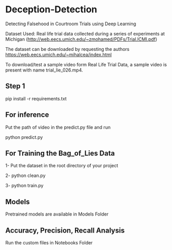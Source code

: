 # Deception-Detection
Detecting Falsehood in Courtroom Trials using Deep  Learning

Dataset Used: Real life trial data collected during a series of experiments at Michigan (http://web.eecs.umich.edu/~zmohamed/PDFs/Trial.ICMI.pdf)  

The dataset can be downloaded by requesting the authors https://web.eecs.umich.edu/~mihalcea/index.html  

To download/test a sample video form Real Life Trial Data, a sample video is present with name trial_lie_026.mp4.
 
 


## Step 1

pip install -r requirements.txt


## For inference 

Put the path of video in the predict.py file and run

python predict.py

## For Training the Bag_of_Lies Data

1- Put the dataset in the root directory of your project  

2- python clean.py  

3- python train.py

## Models

Pretrained models are available in Models Folder

## Accuracy, Precision, Recall Analysis

Run the custom files in Notebooks Folder

